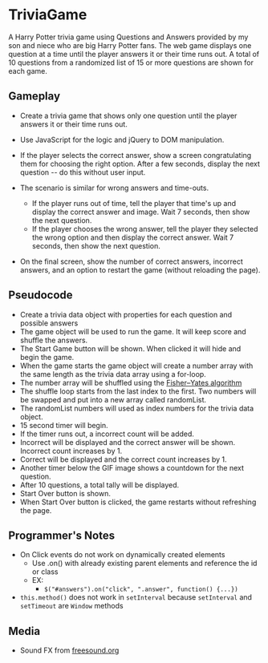 # TriviaGame
A Harry Potter trivia game using Questions and Answers provided by my son and niece who are big Harry Potter fans.
The web game displays one question at a time until the player answers it or their time runs out. A total of 10 questions from a randomized list of 15 or more questions are shown for each game. 


## Gameplay
* Create a trivia game that shows only one question until the player answers it or their time runs out.

* Use JavaScript for the logic and jQuery to DOM manipulation.

* If the player selects the correct answer, show a screen congratulating them for choosing the right option. After a few seconds, display the next question -- do this without user input.

* The scenario is similar for wrong answers and time-outs.

  * If the player runs out of time, tell the player that time's up and display the correct answer and image. Wait 7 seconds, then show the next question.
  * If the player chooses the wrong answer, tell the player they selected the wrong option and then display the correct answer. Wait 7 seconds, then show the next question.

* On the final screen, show the number of correct answers, incorrect answers, and an option to restart the game (without reloading the page).

## Pseudocode
* Create a trivia data object with properties for each question and possible answers
* The game object will be used to run the game. It will keep score and shuffle the answers.
* The Start Game button will be shown. When clicked it will hide and begin the game.
* When the game starts the game object will create a number array with the same length as the trivia data array using a for-loop.
* The number array will be shuffled using the [Fisher–Yates algorithm](https://en.wikipedia.org/wiki/Fisher–Yates_shuffle)
* The shuffle loop starts from the last index to the first. Two numbers will be swapped and put into a new array called randomList.
* The randomList numbers will used as index numbers for the trivia data object.
* 15 second timer will begin.
* If the timer runs out, a incorrect count will be added.
* Incorrect will be displayed and the correct answer will be shown. Incorrect count increases by 1.
* Correct will be displayed and the correct count increases by 1.
* Another timer below the GIF image shows a countdown for the next question.
* After 10 questions, a total tally will be displayed.
* Start Over button is shown.
* When Start Over button is clicked, the game restarts without refreshing the page.

## Programmer's Notes
* On Click events do not work on dynamically created elements
    * Use .on() with already existing parent elements and reference the id or class
    * EX: 
        * `$("#answers").on("click", ".answer", function() {...})`
* `this.method()` does not work in `setInterval` because `setInterval` and `setTimeout` are `Window` methods

## Media 

* Sound FX from [freesound.org](https://freesound.org/)
